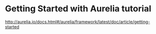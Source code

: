 # Getting Started with Aurelia tutorial

http://aurelia.io/docs.html#/aurelia/framework/latest/doc/article/getting-started
